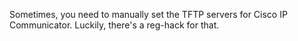 Sometimes, you need to manually set the TFTP servers for Cisco IP Communicator. Luckily, there's a reg-hack for that.
